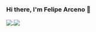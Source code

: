 ### Hi there, I'm Felipe Arceno 👋

<div>
  <a href="https://github.com/felipe-arceno/felipe-arceno">
    <img align="center" src="https://felipe-arceno.vercel.app/api/pin/?username=felipe-arceno&show_icons=true&hide_border=true" />
  </a>
  <a href="https://github.com/felipe-arceno/convoychat">
    <img align="center" src="https://felipe-arceno.vercel.app/api/pin/?username=felipe-arceno&repo=felipe-arceno" />
  </a>
</div>


<!--
**Felipe-Arceno/felipe-arceno** is a ✨ _special_ ✨ repository because its `README.md` (this file) appears on your GitHub profile.

Here are some ideas to get you started:

- 🔭 I’m currently working on ...
- 🌱 I’m currently learning ...
- 👯 I’m looking to collaborate on ...
- 🤔 I’m looking for help with ...
- 💬 Ask me about ...
- 📫 How to reach me: ...
- 😄 Pronouns: ...
- ⚡ Fun fact: ...
-->
